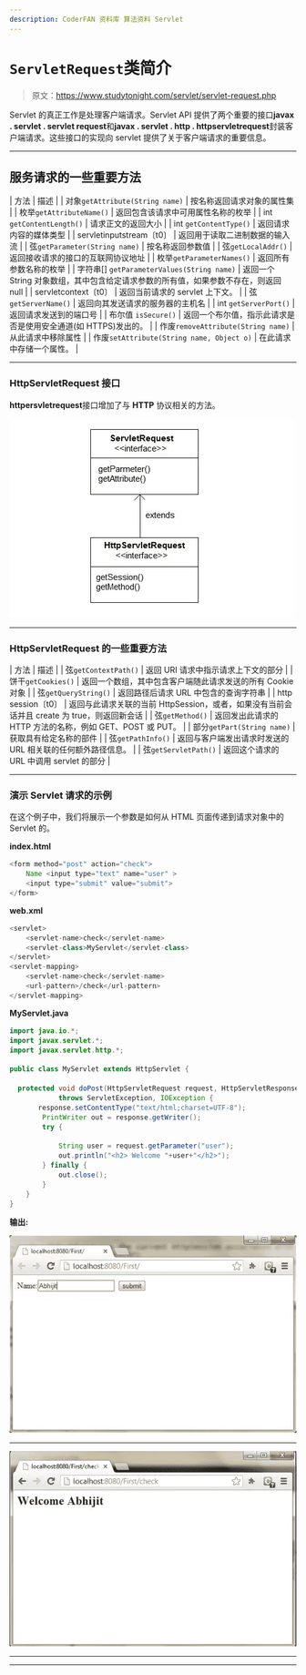 ```yaml
---
description: CoderFAN 资料库 算法资料 Servlet
---
```


# `ServletRequest`类简介

> 原文：<https://www.studytonight.com/servlet/servlet-request.php>

Servlet 的真正工作是处理客户端请求。Servlet API 提供了两个重要的接口**javax . servlet . servlet request**和**javax . servlet . http . httpservletrequest**封装客户端请求。这些接口的实现向 servlet 提供了关于客户端请求的重要信息。

* * *

## 服务请求的一些重要方法

| 方法 | 描述 |
| 对象`getAttribute(String name)` | 按名称返回请求对象的属性集 |
| 枚举`getAttributeName()` | 返回包含该请求中可用属性名称的枚举 |
| int `getContentLength()` | 请求正文的返回大小 |
| int `getContentType()` | 返回请求内容的媒体类型 |
| servletinputstream〔t0〕 | 返回用于读取二进制数据的输入流 |
| 弦`getParameter(String name)` | 按名称返回参数值 |
| 弦`getLocalAddr()` | 返回接收请求的接口的互联网协议地址 |
| 枚举`getParameterNames()` | 返回所有参数名称的枚举 |
| 字符串[] `getParameterValues(String name)` | 返回一个 String 对象数组，其中包含给定请求参数的所有值，如果参数不存在，则返回 null |
| servletcontext〔t0〕 | 返回当前请求的 servlet 上下文。 |
| 弦`getServerName()` | 返回向其发送请求的服务器的主机名 |
| int `getServerPort()` | 返回请求发送到的端口号 |
| 布尔值 `isSecure()` | 返回一个布尔值，指示此请求是否是使用安全通道(如 HTTPS)发出的。 |
| 作废`removeAttribute(String name)` | 从此请求中移除属性 |
| 作废`setAttribute(String name, Object o)` | 在此请求中存储一个属性。 |

* * *

### HttpServletRequest 接口

**httpersvletrequest**接口增加了与 **HTTP** 协议相关的方法。

![servlet request](img/5a818a7340b37b82004299101ed9daa6.png)

* * *

### HttpServletRequest 的一些重要方法

| 方法 | 描述 |
| 弦`getContextPath()` | 返回 URI 请求中指示请求上下文的部分 |
| 饼干`getCookies()` | 返回一个数组，其中包含客户端随此请求发送的所有 Cookie 对象 |
| 弦`getQueryString()` | 返回路径后请求 URL 中包含的查询字符串 |
| http session〔t0〕 | 返回与此请求关联的当前 HttpSession，或者，如果没有当前会话并且 create 为 true，则返回新会话 |
| 弦`getMethod()` | 返回发出此请求的 HTTP 方法的名称，例如 GET、POST 或 PUT。 |
| 部分`getPart(String name)` | 获取具有给定名称的部件 |
| 弦`getPathInfo()` | 返回与客户端发出请求时发送的 URL 相关联的任何额外路径信息。 |
| 弦`getServletPath()` | 返回这个请求的 URL 中调用 servlet 的部分 |

* * *

### 演示 Servlet 请求的示例

在这个例子中，我们将展示一个参数是如何从 HTML 页面传递到请求对象中的 Servlet 的。

**index.html**

```java
<form method="post" action="check">
    Name <input type="text" name="user" >
    <input type="submit" value="submit">
</form> 
```

**web.xml**

```java
<servlet>
    <servlet-name>check</servlet-name>
    <servlet-class>MyServlet</servlet-class>
</servlet>
<servlet-mapping>
    <servlet-name>check</servlet-name>
    <url-pattern>/check</url-pattern>
</servlet-mapping> 
```

**MyServlet.java**

```java
import java.io.*;
import javax.servlet.*;
import javax.servlet.http.*;

public class MyServlet extends HttpServlet {

  protected void doPost(HttpServletRequest request, HttpServletResponse response)
            throws ServletException, IOException {
       response.setContentType("text/html;charset=UTF-8");
        PrintWriter out = response.getWriter();
        try {

            String user = request.getParameter("user");
            out.println("<h2> Welcome "+user+"</h2>");
        } finally {            
            out.close();
        }
    }
} 
```

**输出:**

![servlet request example output](img/976618461abf5e5bf8c2855e44f1c2e2.png)

* * *

![servlet request example output](img/d811e02ff21a5b2217af2f60082fb3f6.png)

* * *

* * *